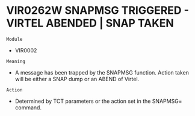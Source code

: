 # VIR0262W SNAPMSG TRIGGERED - VIRTEL ABENDED | SNAP TAKEN

`Module`
- 	VIR0002

`Meaning`
- A message has been trapped by the SNAPMSG function. Action taken will be either a SNAP dump or an ABEND of Virtel.

`Action`
- Determined by TCT parameters or the action set in the SNAPMSG= command.
